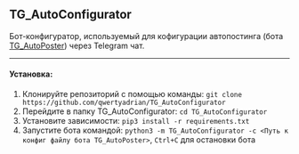 ## TG_AutoConfigurator
Бот-конфигуратор, используемый для кофигурации автопостинга (бота [TG_AutoPoster](https://github.com/qwertyadrian/TG_AutoPoster)) через Telegram чат.
***

#### Установка:
1. Клонируйте репозиторий с помощью команды: `git clone https://github.com/qwertyadrian/TG_AutoConfigurator`
2. Перейдите в папку TG_AutoConfigurator: `cd TG_AutoConfigurator`
3. Установите зависимости: `pip3 install -r requirements.txt`
4. Запустите бота командой: `python3 -m TG_AutoConfigurator -c <Путь к конфиг файлу бота TG_AutoPoster>`, `Ctrl+C` для остановки бота